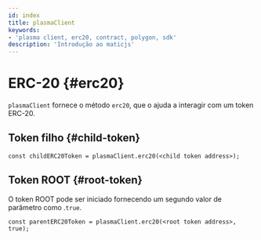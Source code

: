 ```yaml
---
id: index
title: plasmaClient
keywords:
- 'plasma client, erc20, contract, polygon, sdk'
description: 'Introdução ao maticjs'
---
```


# ERC-20 {#erc20}

`plasmaClient` fornece o método `erc20`, que o ajuda a interagir com um token ERC-20.

## Token filho {#child-token}

```
const childERC20Token = plasmaClient.erc20(<child token address>);
```

## Token ROOT {#root-token}

O token ROOT pode ser iniciado fornecendo um segundo valor de parâmetro como .`true`.

```
const parentERC20Token = plasmaClient.erc20(<root token address>, true);
```
